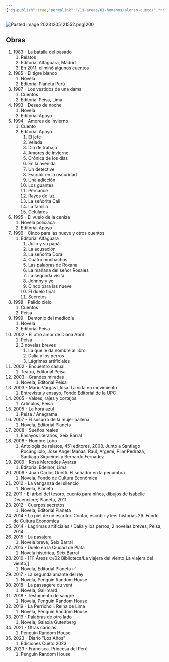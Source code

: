 ```yaml
---
{"dg-publish":true,"permalink":"/11-areas/01-humanos/alonso-cueto/","noteIcon":""}
---
```


![Pasted image 20231205121552.png|200](/img/user/10%20Entrada%20%F0%9F%9B%92/%F0%9F%92%BE%20Adjuntos/Pasted%20image%2020231205121552.png)
## Obras
1. 1983 - La batalla del pasado
	1. Relatos
	2. Editorial Alfaguara, Madrid
	3. En 2011, eliminó algunos cuentos​
2. 1985 - El tigre blanco
	1. Novela
	2. Editorial Planeta Perú
4. 1987 - Los vestidos de una dama
	1. Cuentos
	2. Editorial Peisa, Lima
5. 1993 - Deseo de noche
	1. Novela
	2. Editorial Apoyo
6. 1994 - Amores de invierno
	1. Cuento
	2. Editorial Apoyo
		1. El jefe
		2. Velada
		3. Día de trabajo
		4. Amores de invierno
		5. Crónica de los días
		6. En la avenida
		7. Un detective
		8. Escribir en la oscuridad
		9. Una adicción
		10. Los guantes
		11. Percance
		12. Rayos de luz
		13. La señorita Cali
		14. La familia 
		15. Celulares
7. 1995 - El vuelo de la ceniza
	1. Novela policiaca
	2. Editorial Apoyo
8. 1996 - Cinco para las nueve y otros cuentos
	1. Editorial Alfaguara
		1. Julio y su papá
		2. La acusación
		3. La señorita Dora
		4. Cuatro muchachos
		5. Las palabras de Roxana
		6. La mañana del señor Rosales
		7. La segunda visita
		8. Johnny y yo
		9. Cinco para las nueve
		10. El duelo final 
		11. Secretos
9. 1998 - Pálido cielo
	1. Cuentos
	2. Peisa
10. 1999 - Demonio del mediodía
	1. Novela
	2. Editorial Peisa
11. 2002 - El otro amor de Diana Abril
	1. Peisa
	2. 3 novelas breves
		1. La que le da nombre al libro
		2. Dalia y los perros
		3. Lágrimas artificiales
12. 2002 - Encuentro casual
	1. Teatro, Editorial Peisa
13. 2003 - Grandes miradas
	1. Novela, Editorial Peisa
14. 2003 - Mario Vargas Llosa. La vida en movimiento
	1. Entrevista y ensayo, Fondo Editorial de la UPC
15. 2005 - Valses, rajes y cortejos
	1. Artículos, Peisa
16. 2005 - La hora azul
	1. Peisa / Anagrama
17. 2007 - El susurro de la mujer ballena
	1. Novela, Editorial Planeta
18. 2008 - Sueños reales
	1. Ensayos literarios, Seix Barral
19. 2008 - Hombre Lobo
	1. Antología de relatos, 451 editores, 2008. Junto a Santiago Rocangliolo, Jose Angel Mañas, Raul, Argemi, Pilar Pedraza, Santiago Siqueiros y Bernardo Fernadez​
20. 2009 - Rosa Mercedes Ayarza
	1. Editorial Edelnor, Lima
21. 2009 - Juan Carlos Onetti. El soñador en la penumbra
	1. Novela, Fondo de Cultura Económica
22. 2010 - La venganza del silencio
	1. Novela, Planeta
23. 2011 - El árbol del tesoro, cuento para niños, dibujos de Isabelle Decenciere; Planeta, 2011
24. 2012 - Cuerpos secretos
	1. Novela, Editorial Planeta
25. 2014 - La piel de un escritor. Contar, escribir y leer historias
	26. Fondo de Cultura Económica
26. 2014 - Lágrimas artificiales / Dalia y los perros, 2 novelas breves, Peisa, 2014
27. 2015 - La pasajera
	1. Novela breve, Seix Barral
28. 2015 - Duelo en la Ciudad de Plata
	1. Novela histórica, Seix Barral
29. 2016 - [[11 Áreas ⚙/02 Biblioteca/La viajera del viento\|La viajera del viento]] 
	1. Novela, Editorial Planeta ✅
30. 2017 - La segunda amante del rey
	1. Novela, Penguin Random House
31. 2018 - La passagère du vent 
	1. Novela, Gallimard
32. 2018 - Testamento de sangre
	1. Novela, Penguin Random House
33. 2019 - La Perricholi. Reina de Lima
	1. Novela, Penguin Random House
34. 2019 - Palabras de otro lado
	1. Novela, Galaxia Gutenberg
35. 2021 - Otras caricias
	1. Penguin Random House
36. 2023 - Diario "Los Años" 
	1. Ediciones Cueto 2023
37. 2023 - Francisca. Princesa del Perú 
	1. Penguin Random House